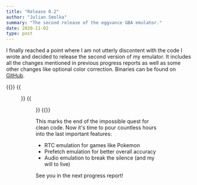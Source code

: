 ```yaml
---
title: "Release 0.2"
author: "Julian Smolka"
summary: "The second release of the eggvance GBA emulator."
date: 2020-11-02
type: post
---
```

I finally reached a point where I am not utterly discontent with the code I wrote and decided to release the second version of my emulator. It includes all the changes mentioned in previous progress reports as well as some other changes like optional color correction. Binaries can be found on [GitHub](https://github.com/jsmolka/eggvance/releases).

{{<flex>}}
  {{<figure src="eggvance/emerald-mew.png" caption="Figure 1: Oversaturated colors in memory">}}
  {{<figure src="eggvance/emerald-mew-lcd.png" caption="Figure 2: Corrected colors on the LCD">}}
{{</flex>}}

This marks the end of the impossible quest for clean code. Now it's time to pour countless hours into the last important features:
- RTC emulation for games like Pokemon
- Prefetch emulation for better overall accuracy
- Audio emulation to break the silence (and my will to live)

See you in the next progress report!
